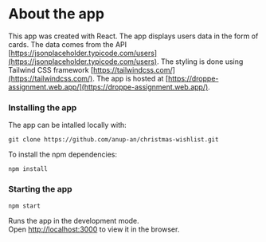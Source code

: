 # About the app

This app was created with React. The app displays users data in the form of cards. The data comes from the API [https://jsonplaceholder.typicode.com/users](https://jsonplaceholder.typicode.com/users). The styling is done using Tailwind CSS framework 
[https://tailwindcss.com/](https://tailwindcss.com/). The app is hosted at [https://droppe-assignment.web.app/](https://droppe-assignment.web.app/).


### Installing the app
The app can be intalled locally with:

```git clone https://github.com/anup-an/christmas-wishlist.git```

To install the npm dependencies:

```npm install```


### Starting the app

```npm start```

Runs the app in the development mode.\
Open [http://localhost:3000](http://localhost:3000) to view it in the browser.

